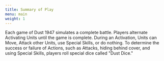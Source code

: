 ```yaml
---
title: Summary of Play
menu: main
weight: 1
---
```


Each game of Dust 1947 simulates a complete battle. Players alternate Activating Units until the game is complete. During an Activation, Units can Move, Attack other Units, use Special Skills, or do nothing. To determine the success or failure of Actions, such as Attacks, hiding behind cover, and using Special Skills, players roll special dice called "Dust Dice."
